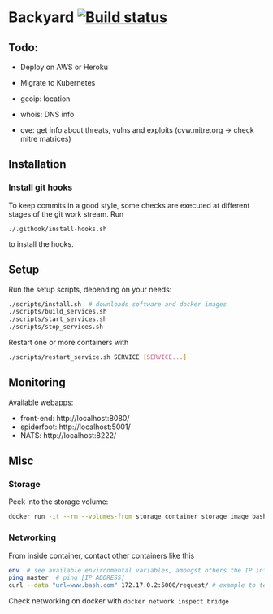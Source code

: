 # Backyard [![Build status](https://travis-ci.com/cyber-fighters/backyard.svg?branch=master)](https://travis-ci.org/andb0t)


## Todo:
- Deploy on AWS or Heroku
- Migrate to Kubernetes

- geoip: location
- whois: DNS info
- cve: get info about threats, vulns and exploits (cvw.mitre.org -> check mitre matrices)


## Installation

### Install git hooks
To keep commits in a good style, some checks are executed at different stages of the git work stream. Run
```shell
./.githook/install-hooks.sh
```
to install the hooks.


## Setup

Run the setup scripts, depending on your needs:
```bash
./scripts/install.sh  # downloads software and docker images
./scripts/build_services.sh
./scripts/start_services.sh
./scripts/stop_services.sh
```
Restart one or more containers with
```bash
./scripts/restart_service.sh SERVICE [SERVICE...]
```


## Monitoring
Available webapps:
* front-end: http://localhost:8080/
* spiderfoot: http://localhost:5001/
* NATS: http://localhost:8222/

## Misc

### Storage
Peek into the storage volume:
```bash
docker run -it --rm --volumes-from storage_container storage_image bash
```

### Networking
From inside container, contact other containers like this
```bash
env  # see available environmental variables, amongst others the IP info
ping master  # ping [IP_ADDRESS]
curl --data "url=www.bash.com" 172.17.0.2:5000/request/ # example to test master
```
Check networking on docker with `docker network inspect bridge`

